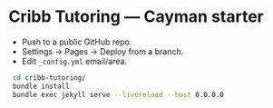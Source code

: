 # Cribb Tutoring — Cayman starter
- Push to a public GitHub repo.
- Settings → Pages → Deploy from a branch.
- Edit `_config.yml` email/area.

```bash
 cd cribb-tutoring/
 bundle install
 bundle exec jekyll serve --livereload --host 0.0.0.0
```

